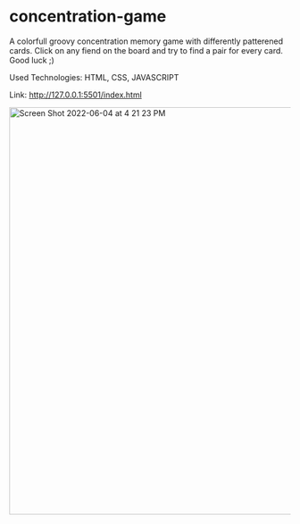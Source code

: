 # concentration-game
<Groovy Concentration Game>
  A colorfull groovy concentration memory game with differently 
  patterened cards. Click on any fiend on the board and try to
  find a pair for every card. Good luck ;)
  
  Used Technologies: HTML, CSS, JAVASCRIPT
  
  Link: http://127.0.0.1:5501/index.html
  
  <img width="730" alt="Screen Shot 2022-06-04 at 4 21 23 PM" src="https://user-images.githubusercontent.com/97631462/172028574-7749e075-8f46-46f1-aac9-af2272820d4d.png">
  
